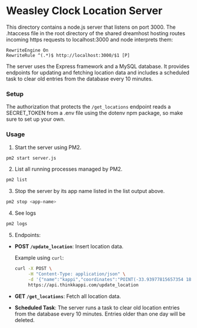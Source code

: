 # Weasley Clock Location Server

This directory contains a node.js server that listens on port 3000. The .htaccess file in the root directory of the shared dreamhost hosting routes incoming https requests to localhost:3000 and node interprets them:
```
RewriteEngine On
RewriteRule ^(.*)$ http://localhost:3000/$1 [P]
```
The server uses the Express framework and a MySQL database. It provides endpoints for updating and fetching location data and includes a scheduled task to clear old entries from the database every 10 minutes.

### Setup

The authorization that protects the `/get_locations` endpoint reads a SECRET_TOKEN from a .env file using the dotenv npm package, so make sure to set up your own.

### Usage

1. Start the server using PM2.

```bash
pm2 start server.js
```

2. List all running processes managed by PM2.

```bash
pm2 list
```

3. Stop the server by its app name listed in the list output above.

```bash
pm2 stop <app-name>
```

4. See logs

```bash
pm2 logs
```

5. Endpoints:

- **POST `/update_location`**: Insert location data.

  Example using `curl`:

  ```bash
  curl -X POST \
       -H "Content-Type: application/json" \
       -d '{"name":"kappi","coordinates":"POINT(-33.93977815657354 18.416488657913117)"}' \
       https://api.thinkkappi.com/update_location
  ```

- **GET `/get_locations`**: Fetch all location data.

- **Scheduled Task**: The server runs a task to clear old location entries from the database every 10 minutes. Entries older than one day will be deleted.

